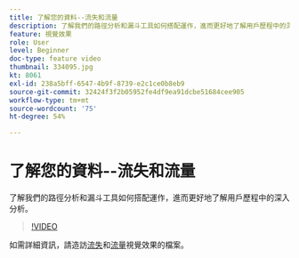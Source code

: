 ```yaml
---
title: 了解您的資料--流失和流量
description: 了解我們的路徑分析和漏斗工具如何搭配運作，進而更好地了解用戶歷程中的深入分析。
feature: 視覺效果
role: User
level: Beginner
doc-type: feature video
thumbnail: 334095.jpg
kt: 8061
exl-id: 238a5bff-6547-4b9f-8739-e2c1ce0b8eb9
source-git-commit: 32424f3f2b05952fe4df9ea91dcbe51684cee905
workflow-type: tm+mt
source-wordcount: '75'
ht-degree: 54%

---
```


# 了解您的資料--流失和流量

了解我們的路徑分析和漏斗工具如何搭配運作，進而更好地了解用戶歷程中的深入分析。

>[!VIDEO](https://video.tv.adobe.com/v/334095/?quality=12&learn=on)

如需詳細資訊，請造訪[流失](https://experienceleague.adobe.com/docs/analytics/analyze/analysis-workspace/visualizations/fallout/fallout-flow.html?lang=en)和[流量](https://experienceleague.adobe.com/docs/analytics/analyze/analysis-workspace/visualizations/flow/flow.html?lang=en)視覺效果的檔案。
